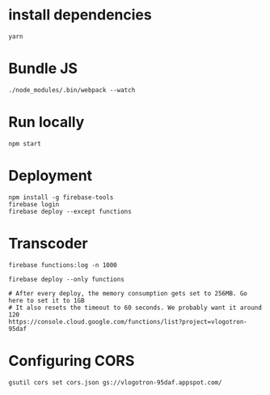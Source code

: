 # install dependencies

    yarn

# Bundle JS

    ./node_modules/.bin/webpack --watch

# Run locally

    npm start

# Deployment

    npm install -g firebase-tools
    firebase login
    firebase deploy --except functions

# Transcoder

    firebase functions:log -n 1000

    firebase deploy --only functions

    # After every deploy, the memory consumption gets set to 256MB. Go here to set it to 1GB
    # It also resets the timeout to 60 seconds. We probably want it around 120
    https://console.cloud.google.com/functions/list?project=vlogotron-95daf

# Configuring CORS

    gsutil cors set cors.json gs://vlogotron-95daf.appspot.com/
